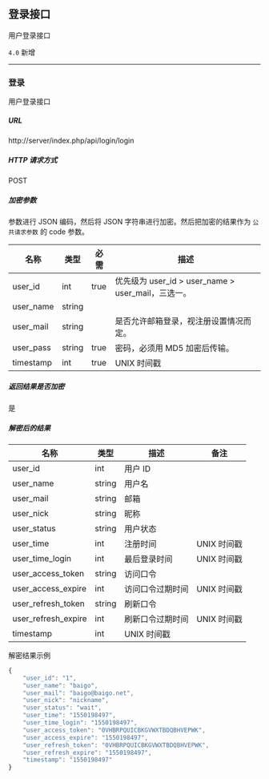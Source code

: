 ## 登录接口

用户登录接口

`4.0` 新增

----------

### 登录

用户登录接口

##### URL

http://server/index.php/api/login/login

##### HTTP 请求方式

POST

##### 加密参数

参数进行 JSON 编码，然后将 JSON 字符串进行加密。然后把加密的结果作为 `公共请求参数` 的 code 参数。

| 名称 | 类型 | 必需 | 描述 |
| - | - | - | - |
| user_id | int | true | 优先级为 user_id &gt; user_name &gt; user_mail，三选一。 |
| user_name | string | | |
| user_mail | string | | 是否允许邮箱登录，视注册设置情况而定。 |
| user_pass | string | true | 密码，必须用 MD5 加密后传输。 |
| timestamp | int | true | UNIX 时间戳 |

##### 返回结果是否加密

是

##### 解密后的结果

| 名称 | 类型 | 描述 | 备注 |
| - | - | - | - |
| user_id | int | 用户 ID |
| user_name | string | 用户名 | |
| user_mail | string | 邮箱 | |
| user_nick | string | 昵称 | |
| user_status | string | 用户状态 | |
| user_time | int | 注册时间| UNIX 时间戳 |
| user_time_login | int | 最后登录时间 | UNIX 时间戳 |
| user_access_token | string | 访问口令| |
| user_access_expire | int | 访问口令过期时间 | UNIX 时间戳 |
| user_refresh_token | string | 刷新口令 | |
| user_refresh_expire | int | 刷新口令过期时间| UNIX 时间戳 |
| timestamp | int | UNIX 时间戳 | |

解密结果示例

``` javascript
{
    "user_id": "1",
    "user_name": "baigo",
    "user_mail": "baigo@baigo.net",
    "user_nick": "nickname",
    "user_status": "wait",
    "user_time": "1550198497",
    "user_time_login": "1550198497",
    "user_access_token": "0VHBRPQUICBKGVWXTBDQBHVEPWK",
    "user_access_expire": "1550198497",
    "user_refresh_token": "0VHBRPQUICBKGVWXTBDQBHVEPWK",
    "user_refresh_expire": "1550198497",
    "timestamp": "1550198497"
}
```
